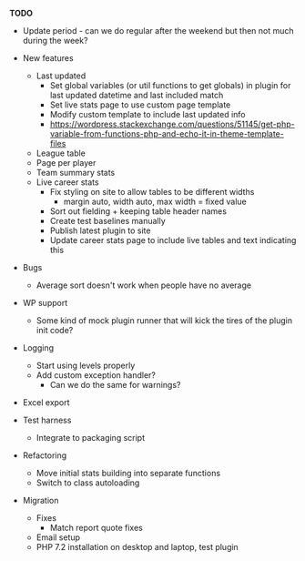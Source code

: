 __TODO__
* Update period - can we do regular after the weekend but then not much during the week?
* New features
    * Last updated
      * Set global variables (or util functions to get globals) in plugin for last updated datetime and last included match
      * Set live stats page to use custom page template
      * Modify custom template to include last updated info
      * https://wordpress.stackexchange.com/questions/51145/get-php-variable-from-functions-php-and-echo-it-in-theme-template-files
    * League table
    * Page per player
    * Team summary stats
    * Live career stats
      * Fix styling on site to allow tables to be different widths
        * margin auto, width auto, max width = fixed value
      * Sort out fielding + keeping table header names
      * Create test baselines manually
      * Publish latest plugin to site 
      * Update career stats page to include live tables and text indicating this
* Bugs
  * Average sort doesn't work when people have no average
* WP support
  * Some kind of mock plugin runner that will kick the tires of the plugin init code?
* Logging
  * Start using levels properly
  * Add custom exception handler?
    * Can we do the same for warnings?
* Excel export
* Test harness
  * Integrate to packaging script
* Refactoring
  * Move initial stats building into separate functions
  * Switch to class autoloading
  
* Migration
  * Fixes
    * Match report quote fixes
  * Email setup
  * PHP 7.2 installation on desktop and laptop, test plugin
  